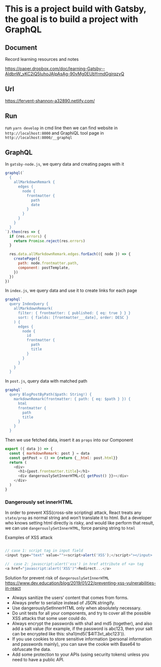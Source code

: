 # This is a project build with Gatsby, the goal is to build a project with GraphQL

## Document

Record learning resources and notes

<https://paper.dropbox.com/doc/learning-Gatsby--AldbnW_vKC2iQ5IuhoJAIpAsAg-90vMg0EUbYrmdGgjrqzyQ>

## Url

<https://fervent-shannon-a32890.netlify.com/>

## Run

run `yarn develop` in cmd line
then we can find website in `http://localhost:8000`
and GraphiQL tool page in `http://localhost:8000/__graphql`

## GraphQL

In `gatsby-node.js`, we query data and creating pages with it

```javascript
graphql(`
  {
    allMarkdownRemark {
      edges {
        node {
          frontmatter {
            path
            date
          }
        }
      }
    }
  }
`).then(res => {
  if (res.errors) {
    return Promise.reject(res.errors)
  }

  res.data.allMarkdownRemark.edges.forEach(({ node }) => {
    createPage({
      path: node.frontmatter.path,
      component: postTemplate,
    })
  })
})
```

In `index.js`, we query data and use it to create links for each page

```javascript
graphql`
  query IndexQuery {
    allMarkdownRemark(
      filter: { frontmatter: { published: { eq: true } } }
      sort: { fields: [frontmatter___date], order: DESC }
    ) {
      edges {
        node {
          id
          frontmatter {
            path
            title
          }
        }
      }
    }
  }
```

In `post.js`, query data with matched path

```javascript
graphql`
  query BlogPostByPath($path: String!) {
    markdownRemark(frontmatter: { path: { eq: $path } }) {
      html
      frontmatter {
        path
        title
      }
    }
  }
```

Then we use fetched data, insert it as `props` into our Component

```javascript
export ({ data }) => {
  const { markdownRemark: post } = data
  const getPost = () => {return {__html: post.html}}
  return (
    <div>
      <h1>{post.frontmatter.title}</h1>
      <div dangerouslySetInnerHTML={{ getPost() }}></div>
    </div>
  )
}
```

### Dangerously set innerHTML

In order to prevent XSS(cross-site scripting) attack, React treats any `state/prop` as normal string and won't translate it to html.
But a developer who knows setting html directly is risky, and would like perform that result, we can use `dangerouslySetInnerHTML`, force parsing string to `html`

Examples of XSS attack

```javascript

// case 1: script tag in input field
<input type="text" value=""><script>alert('XSS');</script>"></input>

//  case 2: javascript:alert('xss') in href attribute of <a> tag
<a href="javascript:alert('XSS')">Redirect...</a>

```

Solution for prevent risk of `dangerouslySetInnerHTML`
<https://www.dev.education/blog/2019/01/22/preventing-xss-vulnerabilities-in-react>

- Always sanitize the users' content that comes from forms.
- Always prefer to serialize instead of JSON.stringify.
- Use dangerouslySetInnerHTML only when absolutely necessary.
- Do unit tests for all your components, and try to cover all the possible XSS attacks that some user could do.
- Always encrypt the passwords with sha1 and md5 (together), and also add a salt value (for example, if the password is abc123, then your salt can be encrypted like this: sha1(md5('\$4lT3xt_abc123')).
- If you use cookies to store sensitive information (personal information and passwords mainly), you can save the cookie with Base64 to obfuscate the data.
- Add some protection to your APIs (using security tokens) unless you need to have a public API.
